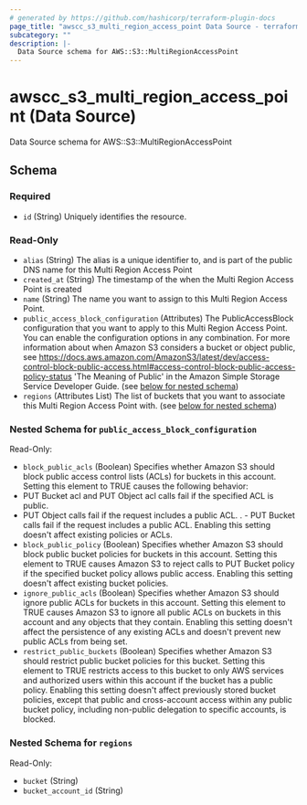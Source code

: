 ```yaml
---
# generated by https://github.com/hashicorp/terraform-plugin-docs
page_title: "awscc_s3_multi_region_access_point Data Source - terraform-provider-awscc"
subcategory: ""
description: |-
  Data Source schema for AWS::S3::MultiRegionAccessPoint
---
```


# awscc_s3_multi_region_access_point (Data Source)

Data Source schema for AWS::S3::MultiRegionAccessPoint



<!-- schema generated by tfplugindocs -->
## Schema

### Required

- `id` (String) Uniquely identifies the resource.

### Read-Only

- `alias` (String) The alias is a unique identifier to, and is part of the public DNS name for this Multi Region Access Point
- `created_at` (String) The timestamp of the when the Multi Region Access Point is created
- `name` (String) The name you want to assign to this Multi Region Access Point.
- `public_access_block_configuration` (Attributes) The PublicAccessBlock configuration that you want to apply to this Multi Region Access Point. You can enable the configuration options in any combination. For more information about when Amazon S3 considers a bucket or object public, see https://docs.aws.amazon.com/AmazonS3/latest/dev/access-control-block-public-access.html#access-control-block-public-access-policy-status 'The Meaning of Public' in the Amazon Simple Storage Service Developer Guide. (see [below for nested schema](#nestedatt--public_access_block_configuration))
- `regions` (Attributes List) The list of buckets that you want to associate this Multi Region Access Point with. (see [below for nested schema](#nestedatt--regions))

<a id="nestedatt--public_access_block_configuration"></a>
### Nested Schema for `public_access_block_configuration`

Read-Only:

- `block_public_acls` (Boolean) Specifies whether Amazon S3 should block public access control lists (ACLs) for buckets in this account. Setting this element to TRUE causes the following behavior:
- PUT Bucket acl and PUT Object acl calls fail if the specified ACL is public.
 - PUT Object calls fail if the request includes a public ACL.
. - PUT Bucket calls fail if the request includes a public ACL.
Enabling this setting doesn't affect existing policies or ACLs.
- `block_public_policy` (Boolean) Specifies whether Amazon S3 should block public bucket policies for buckets in this account. Setting this element to TRUE causes Amazon S3 to reject calls to PUT Bucket policy if the specified bucket policy allows public access. Enabling this setting doesn't affect existing bucket policies.
- `ignore_public_acls` (Boolean) Specifies whether Amazon S3 should ignore public ACLs for buckets in this account. Setting this element to TRUE causes Amazon S3 to ignore all public ACLs on buckets in this account and any objects that they contain. Enabling this setting doesn't affect the persistence of any existing ACLs and doesn't prevent new public ACLs from being set.
- `restrict_public_buckets` (Boolean) Specifies whether Amazon S3 should restrict public bucket policies for this bucket. Setting this element to TRUE restricts access to this bucket to only AWS services and authorized users within this account if the bucket has a public policy.
Enabling this setting doesn't affect previously stored bucket policies, except that public and cross-account access within any public bucket policy, including non-public delegation to specific accounts, is blocked.


<a id="nestedatt--regions"></a>
### Nested Schema for `regions`

Read-Only:

- `bucket` (String)
- `bucket_account_id` (String)


